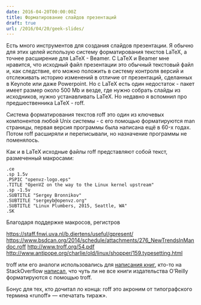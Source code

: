 ```yaml
---
date: 2016-04-20T00:00:00Z
title: Форматирование слайдов презентаций
draft: true
url: /2016/04/20/geek-slides/
---
```


Есть много инструментов для создания слайдов презентации. Я обычно для этих
целей использую систему форматирования текстов LaTeX, а точнее расширение для
LaTeX - Beamer. C LaTeX и Beamer мне нравится, что исходный файл презентации
это обычный текстовый файл и, как следствие, его можно положить в систему
контроля версий и отслеживать историю изменений в отличие от презентаций,
сделанных в Keynote или даже Powerpoint. Но c LaTeX есть один недостаток - пакет
имеет размер около 500 Mb и везде, где нужно собрать слайды из исходников, нужно
устанавливать LaTeX. Но недавно я вспомнил про предшественника LaTeX - roff.

Система форматирования текстов roff это один из ключевых компонентов любой Unix
системы - с его помощью форматируются man страницы, первая версия программы была
написана ещё в 60-x годах. Потом roff расширяли и переписывали, но назначение
программы не поменялось.

Как и в LaTeX исходные файлы roff представляют собой текст, размеченный
макросами:

```
.ce
.sp 1.5v
.PSPIC "openvz-logo.eps"
.TITLE "OpenVZ on the way to the Linux kernel upstream"
.sp -1.5v
.SUBTITLE "Sergey Bronnikov"
.SUBTITLE "sergeyb@openvz.org"
.SUBTITLE "Linux Plumbers, 2015, Seattle, WA"
.SK
```

Благодаря поддержке макросов, регистров

https://staff.fnwi.uva.nl/b.diertens/useful/gpresent/
https://www.bsdcan.org/2014/schedule/attachments/276_NewTrendsInMandoc.roff
http://www.troff.org/54.pdf
http://www.antipope.org/charlie/old/linux/shopper/159.typesetting.html

troff или его аналоги использовались для [написания
книг](http://www.troff.org/pubs.html), кто-то на StackOverflow
[написал](http://stackoverflow.com/a/336921/3665613), что чуть ли не все книги
издательства O'Reilly форматируются с помощью troff.

Бонус для тех, кто дочитал ло конца: roff это акроним от типографского термина
«runoff» — «печатать тираж».
